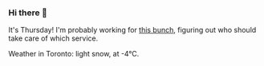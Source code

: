### Hi there :wave:

It's Thursday! I'm probably working for [this bunch](https://github.com/kohofinancial), figuring out who should take care of which service.

Weather in Toronto: light snow, at -4°C.
